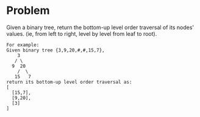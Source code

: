 Problem
===
Given a binary tree, return the bottom-up level order traversal of its nodes' values. (ie, from left to right, level by level from leaf to root).

	For example:
	Given binary tree {3,9,20,#,#,15,7},
	    3
	   / \
	  9  20
	    /  \
	   15   7
	return its bottom-up level order traversal as:
	[
	  [15,7],
	  [9,20],
	  [3]
	]
